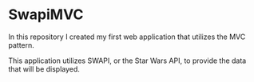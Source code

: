 # SwapiMVC
In this repository I created my first web application that utilizes the MVC pattern.

This application utilizes SWAPI, or the Star Wars API, to provide the data that will be displayed.

